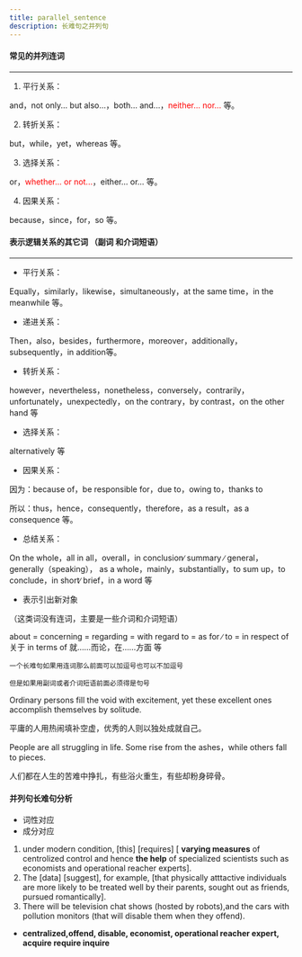 ```yaml
---
title: parallel_sentence
description: 长难句之并列句
---
```


#### 常见的并列连词

---

1. 平行关系：

and，not only... but also...，both... and...，<font color="red">neither... nor... </font>等。

2. 转折关系：

but，while，yet，whereas 等。

3. 选择关系：

or，<font color="red">whether... or not...</font>，either... or... 等。

4. 因果关系：

because，since，for，so 等。



#### 表示逻辑关系的其它词 （副词 和介词短语）

---

* 平行关系：

Equally，similarly，likewise，simultaneously，at the same time，in the meanwhile 等。

* 递进关系：

Then，also，besides，furthermore，moreover，additionally，subsequently，in addition等。

* 转折关系：

however，nevertheless，nonetheless，conversely，contrarily，unfortunately，unexpectedly，on the contrary，by contrast，on the other hand 等

* 选择关系：

alternatively 等

* 因果关系：

因为：because of，be responsible for，due to，owing to，thanks to

所以：thus，hence，consequently，therefore，as a result，as a consequence 等。

* 总结关系：

On the whole，all in all，overall，in conclusion∕ summary ∕ general，generally（speaking）， as a whole，mainly，substantially，to sum up，to conclude，in short∕ brief，in a word 等

* 表示引出新对象

（这类词没有连词，主要是一些介词和介词短语）

about = concerning = regarding = with regard to = as for ∕ to = in respect of 关于 in terms of 就……而论，在……方面 等



`一个长难句如果用连词那么前面可以加逗号也可以不加逗号`

`但是如果用副词或者介词短语前面必须得是句号`



Ordinary persons fill the void with excitement, yet these excellent ones accomplish themselves by solitude.

平庸的人用热闹填补空虚，优秀的人则以独处成就自己。

 People are all struggling in life. Some rise from the ashes，while others fall to pieces.

人们都在人生的苦难中挣扎，有些浴火重生，有些却粉身碎骨。





#### 并列句长难句分析

* 词性对应
* 成分对应



1. under modern condition, [this] [requires]  [ **varying measures** of centrolized control and hence **the help** of specialized scientists such as economists and operational reacher experts].
2. The [data] [suggest], for example, [that physically atttactive individuals are more likely to be treated well by their parents, sought out as friends, pursued romantically].
3. There will be television chat shows (hosted by robots),and the cars with pollution monitors (that will disable them when they offend).

* **centralized,offend, disable, economist, operational reacher expert, acquire require inquire**
